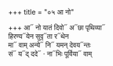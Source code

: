 +++
title = "०५ आ नो"

+++
आ᳓ नो यातं दिवो᳓ अ᳓छा पृथिव्या᳓  
हिरण्य᳓येन सुवृ᳓ता र᳓थेन  
मा᳓ वाम् अन्ये᳓ नि᳓ यमन् देवय᳓न्तः  
सं᳓ य᳓द् ददे᳓ · ना᳓भिः पूर्विया᳓ वाम्